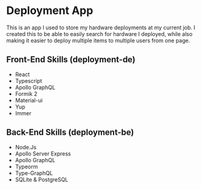 # Deployment App
This is an app I used to store my hardware deployments at my current job. I created this to be able to easily search for hardware I deployed, while also making it easier to deploy multiple items to multiple users from one page.

## Front-End Skills (deployment-de)
- React
- Typescript
- Apollo GraphQL
- Formik 2
- Material-ui
- Yup
- Immer

## Back-End Skills (deployment-be)
- Node.Js
- Apollo Server Express
- Apollo GraphQL
- Typeorm
- Type-GraphQL
- SQLite & PostgreSQL
